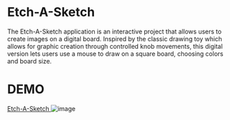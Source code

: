 # Etch-A-Sketch
The Etch-A-Sketch application is an interactive project that allows users to create images on a digital board. Inspired by the classic drawing toy which allows for graphic creation through controlled knob movements, this digital version lets users use a mouse to draw on a square board, choosing colors and board size.

# DEMO
<a target="_blank" href="https://pablo-d01.github.io/etch-a-sketch/">  Etch-A-Sketch </a>
![image](https://github.com/Pablo-D01/etch-a-sketch/assets/84712862/82f8c422-37c3-4bb7-8cdc-aa42d0cb4680)

